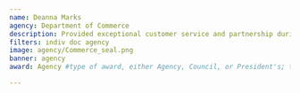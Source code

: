 ```yaml
---
name: Deanna Marks
agency: Department of Commerce
description: Provided exceptional customer service and partnership during the 2018 Kilauea Volcano eruption on Hawaii Island by providing 150+ succinct, accurate weather briefings to FEMA and local Emergency Managers. Deanna’s leadership embodies the goals of building a weather ready nation and enhancing our standing in the emergency management community, and will continue to help build, adapt, and evolve NOAA and National Weather Service products and services in Hawaii.
filters: indiv doc agency
image: agency/Commerce_seal.png
banner: agency
award: Agency #type of award, either Agency, Council, or President's; this is case sensitive so make sure to match the options listed exactly. This section generates the format of the card

---
```

